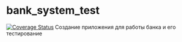 # bank_system_test
[![Coverage Status](https://coveralls.io/repos/github/KolchinMMM/bank_system_test/badge.svg?branch=main)](https://coveralls.io/github/KolchinMMM/bank_system_test?branch=main)
Создание приложения для работы банка и его тестирование
